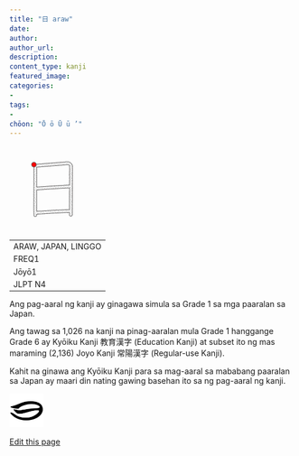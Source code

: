 ```yaml
---
title: "日 araw"
date: 
author: 
author_url:
description: 
content_type: kanji
featured_image:
categories:
- 
tags:
- 
chōon: "Ō ō Ū ū ’"
---
```

<span class="kanji-head">
<img class="kanji-g1" alt="山" src="日.gif" width="150px" height="150px">

<table class="kanji-info"><tr>
    <td class="kanji-meaning">ARAW, JAPAN, LINGGO</td>
  </tr><tr>
    <td>FREQ1</td>
  </tr><tr>
    <td>Jōyō1</td>
  </tr><tr>
    <td>JLPT N4</td>
</tr></table> 

</span>

Ang pag-aaral ng kanji ay ginagawa simula sa Grade 1 sa mga paaralan sa Japan.

Ang tawag sa 1,026 na kanji na pinag-aaralan mula Grade 1 hanggange Grade 6 ay Kyōiku Kanji 教育漢字 (Education Kanji) at subset ito ng mas maraming (2,136) Joyo Kanji 常陽漢字 (Regular-use Kanji).

Kahit na ginawa ang Kyōiku Kanji para sa mag-aaral sa mababang paaralan sa Japan ay maari din nating gawing basehan ito sa ng pag-aaral ng kanji.

<img src="日-silk.svg" width="60" height="60">

<span class="edit-link">[Edit this page](https://github.com/tim0g/tim/blob/main/content/kanji/character/日/index.md)</span>